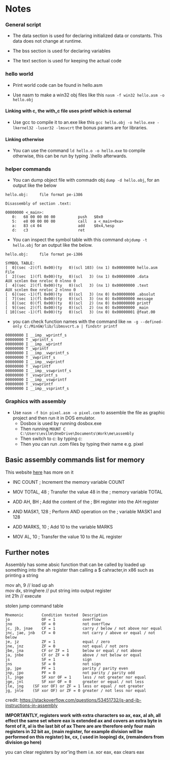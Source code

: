 
# Notes

### General script

- The data section is used for declaring initialized data or constants. This data does not change at runtime. 

- The bss section is used for declaring variables

- The text section is used for keeping the actual code

### hello world
- Print world code can be found in hello.asm

- Use nasm to make a win32 obj files like this `nasm -f win32 hello.asm -o hello.obj`

#### Linking with c, the with_c file uses printf wihich is external
- Use gcc to compile it to an.exe like this `gcc hello.obj -o hello.exe -lkernel32 -luser32 -lmsvcrt` the bonus params are for libraries.

#### Linking otherwise
- You can use the command `ld hello.o -o hello.exe` to compile otherwise, this can be run by typing .\hello afterwards.

### helper commands
 - You can dump object file with commadn obj `dump -d hello.obj`, for an output like the below 

```
hello.obj:     file format pe-i386

Disassembly of section .text:

00000000 <_main>:
   0:   68 00 00 00 00          push   $0x0
   5:   e8 00 00 00 00          call   a <_main+0xa>
   a:   83 c4 04                add    $0x4,%esp
   d:   c3                      ret
```

- You can inspect the symbol table with this command `objdump -t hello.obj` for an output like the below.

```
hello.obj:     file format pe-i386

SYMBOL TABLE:
[  0](sec -2)(fl 0x00)(ty   0)(scl 103) (nx 1) 0x00000000 hello.asm
File
[  2](sec  1)(fl 0x00)(ty   0)(scl   3) (nx 1) 0x00000000 .data
AUX scnlen 0xe nreloc 0 nlnno 0
[  4](sec  2)(fl 0x00)(ty   0)(scl   3) (nx 1) 0x00000000 .text
AUX scnlen 0xe nreloc 2 nlnno 0
[  6](sec -1)(fl 0x00)(ty   0)(scl   3) (nx 0) 0x00000000 .absolut
[  7](sec  1)(fl 0x00)(ty   0)(scl   3) (nx 0) 0x00000000 message
[  8](sec  0)(fl 0x00)(ty   0)(scl   2) (nx 0) 0x00000000 printf
[  9](sec  2)(fl 0x00)(ty   0)(scl   2) (nx 0) 0x00000000 _main
[ 10](sec -1)(fl 0x00)(ty   0)(scl   3) (nx 0) 0x00000001 @feat.00
```

- you can check function names with the command like `nm -g --defined-only C:/MinGW/lib/libmsvcrt.a | findstr printf`

```
00000000 I __imp__wprintf_s
00000000 T _wprintf_s
00000000 I __imp__wprintf
00000000 T _wprintf
00000000 I __imp__vwprintf_s
00000000 T _vwprintf_s
00000000 I __imp__vwprintf
00000000 T _vwprintf
00000000 I __imp__vswprintf_s
00000000 T _vswprintf_s
00000000 I __imp__vswprintf
00000000 T _vswprintf
00000000 I __imp__vsprintf_s
```

### Graphics with assembly

- Use `nasm -f bin pixel.asm -o pixel.com` to assemble the file as  graphic project and then run it in DOS emulator.
    - Dosbox is used by running dosbox.exe
    - Then running  `MOUNT C C:\Users\evilm\OneDrive\Documents\Work\me\assembly`
    - Then switch to c: by typing c:
    - Then you can run .com files by typing their name e.g. pixel

## Basic assembly commands list for memory

This website [here](https://hackaday.io/project/188193-assembly-language-for-ecm-16ttl-homebrew-cpu/log/213335-mnemonics-list) has more on it

- INC COUNT        ; Increment the memory variable COUNT

- MOV TOTAL, 48    ; Transfer the value 48 in the 
                 ; memory variable TOTAL
					  
- ADD AH, BH       ; Add the content of the 
                 ; BH register into the AH register
					  
- AND MASK1, 128   ; Perform AND operation on the 
                 ; variable MASK1 and 128
					  
- ADD MARKS, 10    ; Add 10 to the variable MARKS
- MOV AL, 10       ; Transfer the value 10 to the AL register

## Further notes

Assembly has some absic function that can be called by loaded up something into the ah register than calling a $ cahracter,in x86 such as printing a string

mov ah, 9 // load up ah  
mov dx, stringhere // put string into output register  
int 21h // execute  

stolen jump command table 
```
Mnemonic        Condition tested  Description  
jo              OF = 1            overflow 
jno             OF = 0            not overflow 
jc, jb, jnae    CF = 1            carry / below / not above nor equal
jnc, jae, jnb   CF = 0            not carry / above or equal / not below
je, jz          ZF = 1            equal / zero
jne, jnz        ZF = 0            not equal / not zero
jbe, jna        CF or ZF = 1      below or equal / not above
ja, jnbe        CF or ZF = 0      above / not below or equal
js              SF = 1            sign 
jns             SF = 0            not sign 
jp, jpe         PF = 1            parity / parity even 
jnp, jpo        PF = 0            not parity / parity odd 
jl, jnge        SF xor OF = 1     less / not greater nor equal
jge, jnl        SF xor OF = 0     greater or equal / not less
jle, jng    (SF xor OF) or ZF = 1 less or equal / not greater
jg, jnle    (SF xor OF) or ZF = 0 greater / not less nor equal 
```

credit: https://stackoverflow.com/questions/53451732/js-and-jb-instructions-in-assembly

**IMPORTANTLY, registers work with extra characters so ax, eax, al ah, all effect the same set where eax is extended ax and covers an extra byte in fornt of it, al is the last bit of ax
There are are therefore only four main registers in 32 bit
ax, (main register, for example division will be performed on this register)
bx,
cx, ( used in looping)
dx, (remainders from division go here)**

you can clear registers by xor'ing them i.e. xor eax, eax clears eax